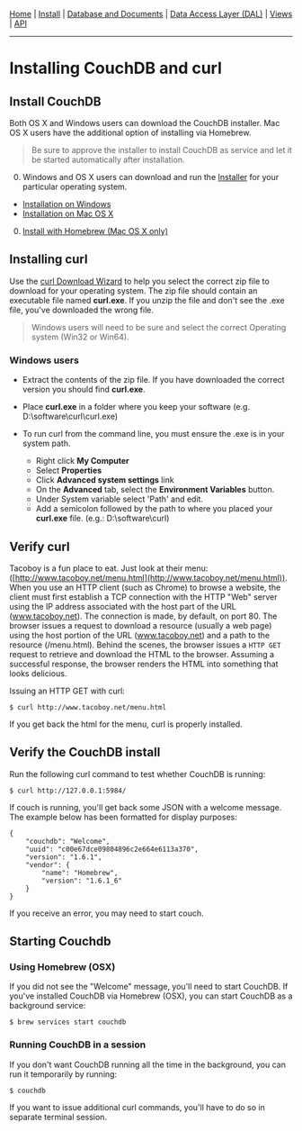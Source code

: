 
[Home](/) | [Install](/install) | [Database and Documents](/dbs-and-docs/) | [Data Access Layer (DAL)](/DAL) | [Views](/views/) | [API](/API/)  

---


# Installing CouchDB and curl

## Install CouchDB

Both OS X and Windows users can download the CouchDB installer.  Mac OS X users have the additional option of installing via Homebrew.

> Be sure to approve the installer to install CouchDB as service and let it be started automatically after installation.

0. Windows and OS X users can download and run the [Installer](http://couchdb.apache.org/) for your particular operating system.  
  - [Installation on Windows](http://docs.couchdb.org/en/1.6.1/install/windows.html)
  - [Installation on Mac OS X](http://docs.couchdb.org/en/1.6.1/install/mac.html)

0. [Install with Homebrew (Mac OS X only)](http://docs.couchdb.org/en/1.6.1/install/mac.html#installation-with-homebrew)


## Installing curl

Use the [curl Download Wizard](https://curl.haxx.se/dlwiz/?type=bin) to help you select the correct zip file to download for your operating system.  The zip file should contain an executable file named **curl.exe**.  If you unzip the file and don't see the .exe file, you've downloaded the wrong file.

> Windows users will need to be sure and select the correct Operating system (Win32 or Win64).

### Windows users

- Extract the contents of the zip file. If you have downloaded the correct version you should find **curl.exe**.
- Place **curl.exe** in a folder where you keep your software (e.g. D:\software\curl\curl.exe)
- To run curl from the command line, you must ensure the .exe is in your system path.

  - Right click **My Computer**
  - Select **Properties**
  - Click **Advanced system settings** link
  - On the **Advanced** tab, select the **Environment Variables** button.
  - Under System variable select 'Path' and edit.
  - Add a semicolon followed by the path to where you placed your **curl.exe** file. (e.g.: D:\software\curl)


## Verify curl

Tacoboy is a fun place to eat.  Just look at their menu: ([http://www.tacoboy.net/menu.html](http://www.tacoboy.net/menu.html)).  When you use an HTTP client (such as Chrome) to browse a website, the client must first establish a TCP connection with the HTTP "Web" server using the IP address associated with the host part of the URL (www.tacoboy.net). The connection is made, by default, on port 80.  The browser issues a request to download a resource (usually a web page) using the host portion of the URL (www.tacoboy.net) and a path to the resource (/menu.html).  Behind the scenes, the browser issues a `HTTP GET` request to retrieve and download the HTML to the browser. Assuming a successful response, the browser renders the HTML into something that looks delicious.

Issuing an HTTP GET with curl:

```
$ curl http://www.tacoboy.net/menu.html
```

If you get back the html for the menu, curl is properly installed.


## Verify the CouchDB install

Run the following curl command to test whether CouchDB is running:

```
$ curl http://127.0.0.1:5984/
```
If couch is running, you'll get back some JSON with a welcome message. The example below has been formatted for display purposes:

```
{
    "couchdb": "Welcome",
    "uuid": "c00e67dce09804896c2e664e6113a370",
    "version": "1.6.1",
    "vendor": {
        "name": "Homebrew",
        "version": "1.6.1_6"
    }
}
```

If you receive an error, you may need to start couch.

## Starting Couchdb

### Using Homebrew (OSX)

If you did not see the "Welcome" message, you'll need to start CouchDB.  If you've installed CouchDB via Homebrew (OSX), you can start CouchDB as a background service:

  ```
  $ brew services start couchdb
  ```
### Running CouchDB in a session

If you don't want CouchDB running all the time in the background, you can run it temporarily by running:

  ```
  $ couchdb
  ```

If you want to issue additional curl commands, you'll have to do so in separate terminal session.  
